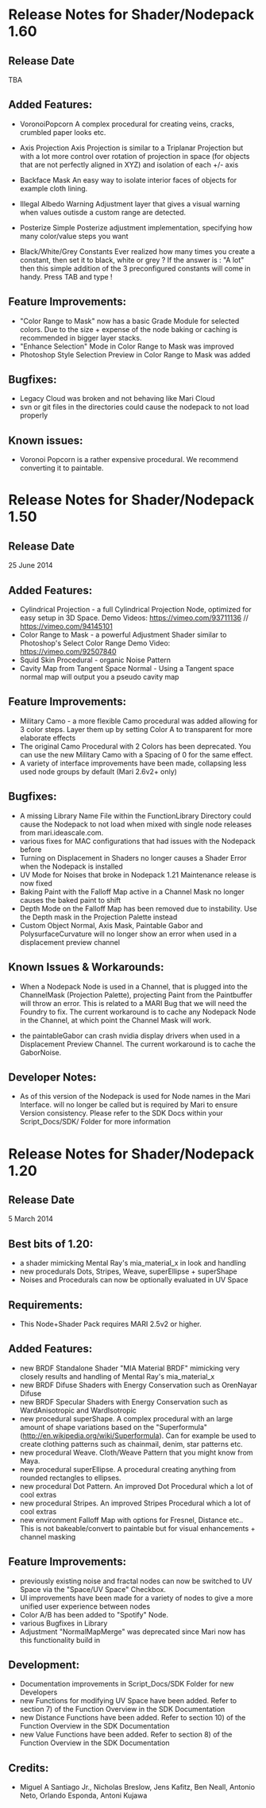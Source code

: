 Release Notes for Shader/Nodepack 1.60
=====================================================================================

Release Date
-----------
TBA

Added Features:
-----------
- VoronoiPopcorn
A complex procedural for creating veins, cracks, crumbled paper looks etc.

- Axis Projection
Axis Projection is similar to a Triplanar Projection but with a lot more control over
rotation of projection in space (for objects that are not perfectly aligned in XYZ)
and isolation of each +/- axis

- Backface Mask
An easy way to isolate interior faces of objects for example cloth lining.

- Illegal Albedo Warning
Adjustment layer that gives a visual warning when values outisde a custom range are detected.

- Posterize
Simple Posterize adjustment implementation, specifying how many color/value steps you want

- Black/White/Grey Constants
Ever realized how many times you create a constant, then set it to black, white or grey ? 
If the answer is : "A lot" then this simple addition of the 3 preconfigured constants will come in handy.
Press TAB and type !

Feature Improvements:
-----------
- "Color Range to Mask" now has a basic Grade Module for selected colors. Due to the size + expense 
  of the node baking or caching is recommended in bigger layer stacks.
- "Enhance Selection" Mode in Color Range to Mask was improved
- Photoshop Style Selection Preview in Color Range to Mask was added

Bugfixes:
-----------
- Legacy Cloud was broken and not behaving like Mari Cloud
- svn or git files in the directories could cause the nodepack to not load properly


Known issues:
-----------
- Voronoi Popcorn is a rather expensive procedural. We recommend converting it to paintable.



Release Notes for Shader/Nodepack 1.50
=====================================================================================

Release Date
-----------
25 June 2014


Added Features:
-----------
- Cylindrical Projection - a full Cylindrical Projection Node, optimized for easy setup in 3D Space.
  Demo Videos: https://vimeo.com/93711136 // https://vimeo.com/94145101
- Color Range to Mask - a powerful Adjustment Shader similar to Photoshop's Select Color Range
  Demo Video: https://vimeo.com/92507840
- Squid Skin Procedural - organic Noise Pattern
- Cavity Map from Tangent Space Normal - Using a Tangent space normal map will output you a pseudo cavity map

Feature Improvements:
-----------
- Military Camo - a more flexible Camo procedural was added allowing for 3 color steps. Layer them up by setting Color A to transparent for more elaborate effects
- The original Camo Procedural with 2 Colors has been deprecated. You can use the new Military Camo with a Spacing of 0 for the same effect.
- A variety of interface improvements have been made, collapsing less used node groups by default (Mari 2.6v2+ only)


Bugfixes:
-----------
- A missing Library Name File within the FunctionLibrary Directory could cause the Nodepack to not load when mixed with
  single node releases from mari.ideascale.com.
- various fixes for MAC configurations that had issues with the Nodepack before
- Turning on Displacement in Shaders no longer causes a Shader Error when the Nodepack is installed
- UV Mode for Noises that broke in Nodepack 1.21 Maintenance release is now fixed
- Baking Paint with the Falloff Map active in a Channel Mask no longer causes the baked paint to shift 
- Depth Mode on the Falloff Map has been removed due to instability. Use the Depth mask in the Projection Palette instead
- Custom Object Normal, Axis Mask, Paintable Gabor and PolysurfaceCurvature will no longer show an 
  error when used in a displacement preview channel


Known Issues & Workarounds:
-----------
- When a Nodepack Node is used in a Channel, that is plugged into the ChannelMask (Projection Palette), 
projecting Paint from the Paintbuffer will throw an error. This is related to a MARI Bug that we will
need the Foundry to fix.
The current workaround is to cache any Nodepack Node in the Channel, at which point the Channel Mask will work.

- the paintableGabor can crash nvidia display drivers when used in a Displacement Preview Channel. 
  The current workaround is to cache the GaborNoise.


Developer Notes:
-----------
- As of this version of the Nodepack <DefaultName> is used for Node names in the Mari Interface.
  <ID> will no longer be called but is required by Mari to ensure Version consistency. Please refer
  to the SDK Docs within your Script_Docs/SDK/ Folder for more information




Release Notes for Shader/Nodepack 1.20
=====================================================================================

Release Date
-----------
5 March 2014


Best bits of 1.20:
-----------
- a shader mimicking Mental Ray's mia_material_x in look and handling
- new procedurals Dots, Stripes, Weave, superEllipse + superShape
- Noises and Procedurals can now be optionally evaluated in UV Space


Requirements:
-----------
- This Node+Shader Pack requires MARI 2.5v2 or higher.


Added Features:
-----------
- new BRDF Standalone Shader "MIA Material BRDF" mimicking very closely results and handling of Mental Ray's mia_material_x
- new BRDF Difuse Shaders with Energy Conservation such as OrenNayar Difuse
- new BRDF Specular Shaders with Energy Conservation such as WardAnisotropic and WardIsotropic
- new procedural superShape. A complex procedural with an large amount of shape variations based on the "Superformula"
  (http://en.wikipedia.org/wiki/Superformula). Can for example be used to create clothing patterns such as chainmail, denim, star patterns etc.
- new procedural Weave. Cloth/Weave Pattern that you might know from Maya.
- new procedural superEllipse. A procedural creating anything from rounded rectangles to ellipses.
- new procedural Dot Pattern. An improved Dot Procedural which a lot of cool extras
- new procedural Stripes. An improved Stripes Procedural which a lot of cool extras
- new environment Falloff Map with options for Fresnel, Distance etc.. This is not bakeable/convert to paintable but for visual enhancements + channel masking

Feature Improvements:
-----------
- previously existing noise and fractal nodes can now be switched to UV Space via the "Space/UV Space" Checkbox. 
- UI improvements have been made for a variety of nodes to give a more unified user experience between nodes
- Color A/B has been added to "Spotify" Node.
- various Bugfixes in Library
- Adjustment "NormalMapMerge" was deprecated since Mari now has this functionality build in


Development:
-----------
- Documentation improvements in Script_Docs/SDK Folder for new Developers
- new Functions for modifying UV Space have been added. Refer to section 7) of the Function Overview in the SDK Documentation
- new Distance Functions have been added. Refer to section 10)  of the Function Overview in the SDK Documentation
- new Value Functions have been added. Refer to section 8)  of the Function Overview in the SDK Documentation



Credits:
-----------

- Miguel A Santiago Jr., Nicholas Breslow, Jens Kafitz, Ben Neall, Antonio Neto, Orlando Esponda, Antoni Kujawa


